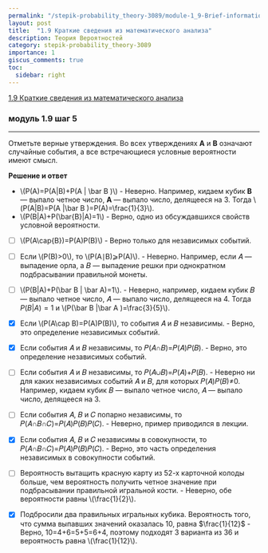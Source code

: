 ```yaml
---
permalink: "/stepik-probability_theory-3089/module-1_9-Brief-information-from-mathematical-analysis"
layout: post
title:  "1.9 Краткие сведения из математического анализа"
description: Теория Вероятностей
category: stepik-probability_theory-3089
importance: 1
giscus_comments: true
toc:
  sidebar: right
---
```


[1.9 Краткие сведения из математического анализа](https://stepik.org/lesson/48666/step/1?unit=26436)

### модуль 1.9 шаг 5

-------------------------------------------------

Отметьте верные утверждения. Во всех утверждениях **A** и **B** означают случайные события, 
а все встречающиеся условные вероятности имеют смысл.

**Решение и ответ**

- \\(P(A)=P(A|B)+P(A | \bar B )\\) - Неверно. Например, кидаем кубик **B** — выпало четное число, **A** — выпало число, делящееся на 3.
Тогда \\(P(A|B)=P(A |\bar B )=P(A)=\frac{1}{3}\\).
- \\(P(B|A)+P(\bar{B}|A)=1\\) - Верно, одно из обсуждавшихся свойств условной вероятности.
 
- [ ] \\(P(A\cap{B})=P(A)P(B)\\) - Верно только для независимых событий.
- [ ] Если \\(P(B)>0\\), то \\(P(A∣B)⩾P(A)\\). - Неверно. Например, если 𝐴 — выпадение орла, а 𝐵 — выпадение решки при однократном подбрасывании правильной монеты.
- [ ] \\(P(B|A)+P(\bar B | \bar A)=1\\). - Неверно, например, кидаем кубик 𝐵 — выпало четное число, 𝐴 — выпало число, делящееся на 4. Тогда $P(B|A)=1$ и \\(P(\bar B |\bar A )=\frac{3}{5}\\).
- [x] Если \\(P(A\cap B)=P(A)P(B)\\), то события 𝐴 и 𝐵 независимы. - Верно, это определение независимых событий.
- [x] Если события 𝐴 и 𝐵 независимы, то 𝑃(𝐴∩𝐵)=𝑃(𝐴)𝑃(𝐵). - Верно, это определение независимых событий.
- [ ] Если события 𝐴 и 𝐵 независимы, то 𝑃(𝐴∪𝐵)=𝑃(𝐴)+𝑃(𝐵). - Неверно ни для каких независимых событий 𝐴 и 𝐵, для которых 𝑃(𝐴)𝑃(𝐵)≠0. Например, кидаем кубик 𝐵 — выпало четное число, 𝐴 — выпало число, делящееся на 3.
- [ ] Если события 𝐴, 𝐵 и 𝐶 попарно независимы, то 𝑃(𝐴∩𝐵∩𝐶)=𝑃(𝐴)𝑃(𝐵)𝑃(𝐶). - Неверно, пример приводился в лекции.
- [x] Если события 𝐴, 𝐵 и 𝐶 независимы в совокупности, то 𝑃(𝐴∩𝐵∩𝐶)=𝑃(𝐴)𝑃(𝐵)𝑃(𝐶). - Верно, это часть определения независимых в совокупности событий.
- [ ] Вероятность вытащить красную карту из 52-х карточной колоды больше, чем вероятность получить четное значение при подбрасывании правильной игральной кости. - Неверно, обе вероятности равны \\(\frac{1}{2}\\).
- [x] Подбросили два правильных игральных кубика. Вероятность того, что сумма выпавших значений оказалась 10, равна $\frac{1}{12}$ - Верно, 10=4+6=5+5=6+4, поэтому подходят 3 варианта из 36 и вероятность равна \\(\frac{1}{12}\\).

